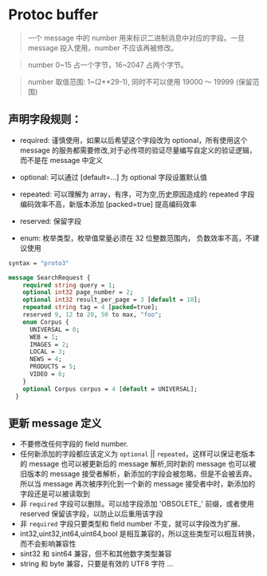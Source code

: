 # Protoc buffer 



> 一个 message 中的 number 用来标识二进制消息中对应的字段。一旦 message 投入使用，number 不应该再被修改。

> number 0~15 占一个字节，16~2047 占两个字节。

> number 取值范围: 1~(2**29-1), 同时不可以使用 19000 ～ 19999 (保留范围)

  

## 声明字段规则：

 - required: 谨慎使用，如果以后希望这个字段改为 optional，所有使用这个 message 的服务都需要修改,对于必传项的验证尽量编写自定义的验证逻辑，而不是在 message 中定义
          
 - optional: 可以通过 [default=...] 为 optional 字段设置默认值

 - repeated: 可以理解为 array，有序，可为空,历史原因造成的 repeated 字段编码效率不高，新版本添加 [packed=true] 提高编码效率
          
 - reserved: 保留字段

 - enum: 枚举类型，枚举值常量必须在 32 位整数范围内， 负数效率不高，不建议使用



```protobuf
syntax = "proto3"

message SearchRequest {
    required string query = 1;
    optional int32 page_number = 2;
    optional int32 result_per_page = 3 [default = 10];
    repeated string tag = 4 [packed=true];
    reserved 9, 12 to 20, 50 to max, "foo";
    enum Corpus {
      UNIVERSAL = 0;
      WEB = 1;
      IMAGES = 2;
      LOCAL = 3;
      NEWS = 4;
      PRODUCTS = 5;
      VIDEO = 6;
    }
    optional Corpus corpus = 4 [default = UNIVERSAL];
  }
```



## 更新 message 定义

- 不要修改任何字段的 field number.
- 任何新添加的字段都应该定义为 `optional` || `repeated`，这样可以保证老版本的 message 也可以被更新后的 message 解析,同时新的 message 也可以被旧版本的 message 接受者解析，新添加的字段会被忽略，但是不会被丢弃。所以当 message 再次被序列化到一个新的 message 接受者中时，新添加的字段还是可以被读取到
- 非 `required` 字段可以删除。可以给字段添加 'OBSOLETE_' 前缀，或者使用 reserved 保留该字段，以防止以后重用该字段
- 非 `required` 字段只要类型和 field number 不变，就可以字段改为扩展、
- int32,uint32,int64,uint64,bool 是相互兼容的，所以这些类型可以相互转换，而不会影响兼容性
- sint32 和 sint64 兼容，但不和其他数字类型兼容
- string 和 byte 兼容，只要是有效的 UTF8 字符
...